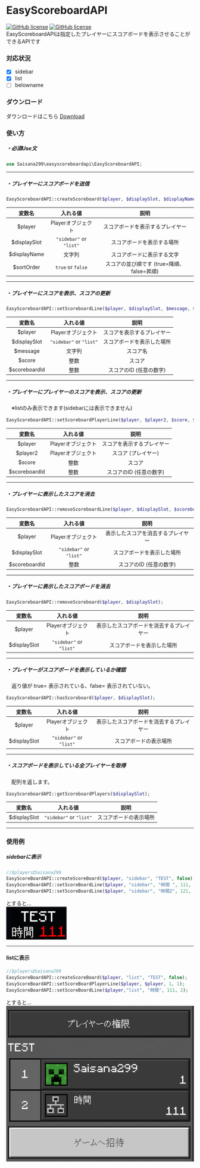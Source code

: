 # EasyScoreboardAPI
[![GitHub license](https://img.shields.io/badge/license-MIT%20License-blue)](https://github.com/Saisana299/EasyScoreboardAPI/blob/master/LICENSE)
[![GitHub license](https://img.shields.io/badge/release-v1.0.0-green)](https://github.com/Saisana299/EasyScoreboardAPI/releases/tag/v1.0.0)  
EasyScoreboardAPIは指定したプレイヤーにスコアボードを表示させることができるAPIです
  
### 対応状況
- [x] sidebar
- [x] list
- [ ] belowname

### ダウンロード
ダウンロードはこちら [Download](https://github.com/Saisana299/EasyScoreboardAPI/releases/tag/v1.0.0)  
  
### 使い方  
##### ・必須Use文
```php
use Saisana299\easyscoreboardapi\EasyScoreboardAPI;
```
___
##### ・プレイヤーにスコアボードを送信
```php
EasyScoreboardAPI::createScoreboard($player, $displaySlot, $displayName, $sortOrder);
```
|変数名|入れる値|説明|
|:--:|:--:|:--:|
|$player|Playerオブジェクト|スコアボードを表示するプレイヤー|
|$displaySlot|`"sidebar"` or `"list"`|スコアボードを表示する場所|
|$displayName|文字列|スコアボードに表示する文字|
|$sortOrder|`true` or `false`|スコアの並び順です (true=降順、false=昇順)|
___
##### ・プレイヤーにスコアを表示、スコアの更新
```php
EasyScoreboardAPI::setScoreboardLine($player, $displaySlot, $message, $score, $scoreboardId);
```
|変数名|入れる値|説明|
|:--:|:--:|:--:|
|$player|Playerオブジェクト|スコアを表示するプレイヤー|
|$displaySlot|`"sidebar"` or `"list"`|スコアボードを表示した場所|
|$message|文字列|スコア名|
|$score|整数|スコア|
|$scoreboardId|整数|スコアのID (任意の数字)|
___
##### ・プレイヤーにプレイヤーのスコアを表示、スコアの更新
　※listのみ表示できます(sidebarには表示できません)
```php
EasyScoreboardAPI::setScoreboardPlayerLine($player, $player2, $score, $scoreboardId);
```
|変数名|入れる値|説明|
|:--:|:--:|:--:|
|$player|Playerオブジェクト|スコアを表示するプレイヤー|
|$player2|Playerオブジェクト|スコア (プレイヤー)|
|$score|整数|スコア|
|$scoreboardId|整数|スコアのID (任意の数字)|
___
##### ・プレイヤーに表示したスコアを消去
```php
EasyScoreboardAPI::removeScoreboardLine($player, $displaySlot, $scoreboardId);
```
|変数名|入れる値|説明|
|:--:|:--:|:--:|
|$player|Playerオブジェクト|表示したスコアを消去するプレイヤー|
|$displaySlot|`"sidebar"` or `"list"`|スコアボードを表示した場所|
|$scoreboardId|整数|スコアのID (任意の数字)|
___
##### ・プレイヤーに表示したスコアボードを消去
```php
EasyScoreboardAPI::removeScoreboard($player, $displaySlot);
```
|変数名|入れる値|説明|
|:--:|:--:|:--:|
|$player|Playerオブジェクト|表示したスコアボードを消去するプレイヤー|
|$displaySlot|`"sidebar"` or `"list"`|スコアボードを表示した場所|
___
##### ・プレイヤーがスコアボードを表示しているか確認  
　返り値が true= 表示されている、false= 表示されていない。
```php
EasyScoreboardAPI::hasScoreboard($player, $displaySlot);
```
|変数名|入れる値|説明|
|:--:|:--:|:--:|
|$player|Playerオブジェクト|表示したスコアボードを消去するプレイヤー|
|$displaySlot|`"sidebar"` or `"list"`|スコアボードの表示場所|
___
##### ・スコアボードを表示している全プレイヤーを取得
　配列を返します。
```php
EasyScoreboardAPI::getScoreboardPlayers($displaySlot);
```
|変数名|入れる値|説明|
|:--:|:--:|:--:|
|$displaySlot|`"sidebar"` or `"list"`|スコアボードの表示場所|
___

### 使用例  
##### sidebarに表示
```php
//$playerはSaisana299
EasyScoreBoardAPI::createScoreBoard($player, "sidebar", "TEST", false);
EasyScoreBoardAPI::setScoreBoardLine($player, "sidebar", "時間 ", 111, 1);
EasyScoreBoardAPI::setScoreBoardLine($player, "sidebar", "時間2", 121, 2);
```
とすると...  
<img src="/assets/sidebar.png"> 
___

#### listに表示
```php
//$playerはSaisana299
EasyScoreBoardAPI::createScoreBoard($player, "list", "TEST", false);
EasyScoreBoardAPI::setScoreBoardPlayerLine($player, $player, 1, 1);
EasyScoreBoardAPI::setScoreBoardLine($player,"list", "時間", 111, 2);
```
とすると...  
<img src="/assets/list.png">  
